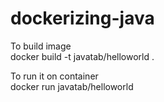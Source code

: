 # dockerizing-java

To build image <br>
docker build -t javatab/helloworld .

To run it on container <br>
docker run javatab/helloworld

